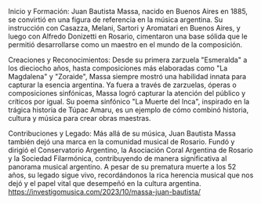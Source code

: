 Inicio y Formación:
Juan Bautista Massa, nacido en Buenos Aires en 1885, se convirtió en una figura de referencia en la música argentina. Su instrucción con Casazza, Melani, Sartori y Aromatari en Buenos Aires, y luego con Alfredo Donizetti en Rosario, cimentaron una base sólida que le permitió desarrollarse como un maestro en el mundo de la composición.

Creaciones y Reconocimientos:
Desde su primera zarzuela "Esmeralda" a los dieciocho años, hasta composiciones más elaboradas como "La Magdalena" y "Zoraide", Massa siempre mostró una habilidad innata para capturar la esencia argentina. Ya fuera a través de zarzuelas, óperas o composiciones sinfónicas, Massa logró capturar la atención del público y críticos por igual. Su poema sinfónico "La Muerte del Inca", inspirado en la trágica historia de Túpac Amaru, es un ejemplo de cómo combinó historia, cultura y música para crear obras maestras.

Contribuciones y Legado:
Más allá de su música, Juan Bautista Massa también dejó una marca en la comunidad musical de Rosario. Fundó y dirigió el Conservatorio Argentino, la Asociación Coral Argentina de Rosario y la Sociedad Filarmónica, contribuyendo de manera significativa al panorama musical argentino. A pesar de su prematura muerte a los 52 años, su legado sigue vivo, recordándonos la rica herencia musical que nos dejó y el papel vital que desempeñó en la cultura argentina.
https://investigomusica.com/2023/10/massa-juan-bautista/
